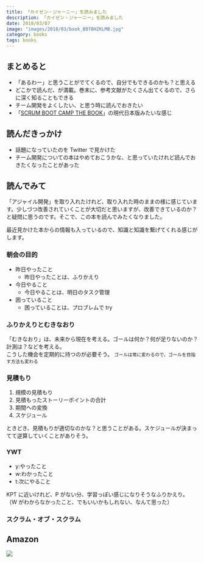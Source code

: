```yaml
---
title: 「カイゼン・ジャーニー」を読みました
description: 「カイゼン・ジャーニー」を読みました
date: 2018/03/07
image: "images/2018/03/book_B078HZKLMB.jpg"
category: books
tags: books
---
```


## まとめると

- 「あるわー」と思うことがでてくるので、自分でもできるのかも？と思える
- どこかで読んだ、が満載。巻末に、参考文献がたくさん出てくるので、さらに深く知ることもできる
- チーム開発をよくしたい、と思う時に読んでおきたい
- 「[SCRUM BOOT CAMP THE BOOK](https://www.amazon.co.jp/dp/B00DIM6BMI/)」の現代日本版みたいな感じ

## 読んだきっかけ

- 話題になっていたのを Twitter で見かけた
- チーム開発についての本はやめておこうかな、と思っていたけれど読んでおきたくなったことがあった

## 読んでみて

「アジャイル開発」を取り入れたけれど、取り入れた時のままの様に感じています。少しづつ改善されていくことが大切だと思いますが、改善できているのか？と疑問に思うのです。そこで、この本を読んでみたくなりました。

最近見かけた本からの情報も入っているので、知識と知識を繋げてくれる感じがします。

### 朝会の目的

- 昨日やったこと
  - 昨日やったことは、ふりかえり
- 今日やること
  - 今日やることは、明日のタスク管理
- 困っていること
  - 困っていることは、プロブレムで try

### ふりかえりとむきなおり

「むきなおり」は、未来から現在を考える。ゴールは何か？何が足りないのか？計測は？などを考える。  
こうした機会を定期的に持つのが必要そう。 `ゴールは常に変わるので、ゴールを目指す方法も変わる`

### 見積もり

1. 規模の見積もり
2. 見積もったストーリーポイントの合計
3. 期間への変換
4. スケジュール

ときどき、見積もりが適切なのかな？と思うことがある。スケジュールが決まってて逆算していくことがありそう。

### YWT

- y:やったこと
- w:わかったこと
- t:次にやること

KPT に近いけれど、P がない分、学習っぽい感じになりそうなふりかえり。
（W がわからなかったこと、でもいいかもしれない、なんて思った）

### スクラム・オブ・スクラム

## Amazon

[![](http://images-jp.amazon.com/images/P/B078HZKLMB.09.MAIN._SCLZZZZZZZ_.jpg)](https://www.amazon.co.jp/dp/B078HZKLMB/)
